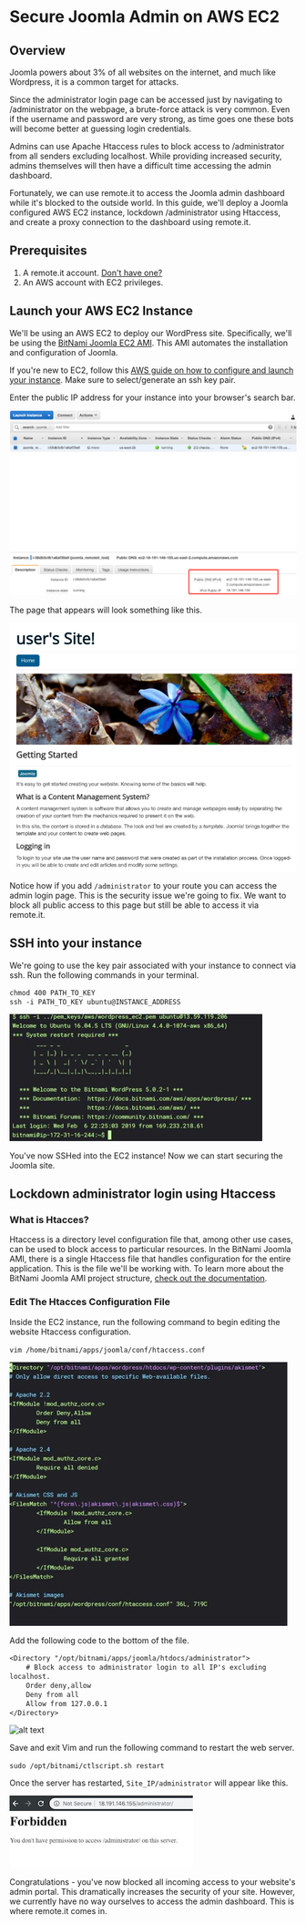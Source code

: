 # Secure Joomla Admin on AWS EC2

## Overview

Joomla powers about 3% of all websites on the internet, and much like Wordpress, it is a common target for attacks.

Since the administrator login page can be accessed just by navigating to /administrator on the webpage, a brute-force attack is very common. Even if the username and password are very strong, as time goes one these bots will become better at guessing login credentials.

Admins can use Apache Htaccess rules to block access to /administrator from all senders excluding localhost. While providing increased security, admins themselves will then have a difficult time accessing the admin dashboard.

Fortunately, we can use remote.it to access the Joomla admin dashboard while it's blocked to the outside world. In this guide, we'll deploy a Joomla configured AWS EC2 instance, lockdown /administrator using Htaccess, and create a proxy connection to the dashboard using remote.it.

## Prerequisites

1. A remote.it account. [Don't have one?](https://app.remote.it/auth/#/sign-up)
2. An AWS account with EC2 privileges.

## Launch your AWS EC2 Instance

We'll be using an AWS EC2 to deploy our WordPress site. Specifically, we'll be using the [BitNami Joomla EC2 AMI](https://aws.amazon.com/marketplace/pp/B00NNZUP54). This AMI automates the installation and configuration of Joomla.

If you're new to EC2, follow this [AWS guide on how to configure and launch your instance](https://aws.amazon.com/getting-started/tutorials/launch-a-wordpress-website/). Make sure to select/generate an ssh key pair.

Enter the public IP address for your instance into your browser's search bar.

![alt text](../.gitbook/assets/joomla-aws/locate-id.png "aws ec2 running instances dashboard")

The page that appears will look something like this.

![alt text](../.gitbook/assets/joomla-aws/website-front-page.png "your wordpress front page")

Notice how if you add `/administrator` to your route you can access the admin login page. This is the security issue we're going to fix. We want to block all public access to this page but still be able to access it via remote.it.

## SSH into your instance

We're going to use the key pair associated with your instance to connect via ssh. Run the following commands in your terminal.

```shell
chmod 400 PATH_TO_KEY
ssh -i PATH_TO_KEY ubuntu@INSTANCE_ADDRESS
```

![alt text](../.gitbook/assets/joomla-aws/ec2-ssh.png "ssh terminal")

You've now SSHed into the EC2 instance! Now we can start securing the Joomla site.

## Lockdown administrator login using Htaccess

### What is Htacces?

Htaccess is a directory level configuration file that, among other use cases, can be used to block access to particular resources. In the BitNami Joomla AMI, there is a single Htaccess file that handles configuration for the entire application. This is the file we'll be working with. To learn more about the BitNami Joomla AMI project structure, [check out the documentation](https://docs.bitnami.com/aws/apps/joomla/).

### Edit The Htacces Configuration File

Inside the EC2 instance, run the following command to begin editing the website Htaccess configuration.

`vim /home/bitnami/apps/joomla/conf/htaccess.conf`

![alt text](../.gitbook/assets/wordpress-aws/htaccess-vanilla.png "before locking down administrator login")

Add the following code to the bottom of the file.

```shell
<Directory "/opt/bitnami/apps/joomla/htdocs/administrator">
    # Block access to administrator login to all IP's excluding localhost.
    Order deny,allow
    Deny from all
    Allow from 127.0.0.1
</Directory>
```

![alt text](../.gitbook/asset/joomla-aws/htaccess-edited.png "after locking down administrator login")

Save and exit Vim and run the following command to restart the web server.

`sudo /opt/bitnami/ctlscript.sh restart`

Once the server has restarted, `Site_IP/administrator` will appear like this.

![alt text](../.gitbook/assets/joomla-aws/admin-forbidden.png "your blocked admin dashboard")

Congratulations - you've now blocked all incoming access to your website's admin portal. This dramatically increases the security of your site. However, we currently have no way ourselves to access the admin dashboard. This is where remote.it comes in.
